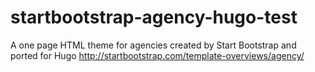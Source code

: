 # startbootstrap-agency-hugo-test
A one page HTML theme for agencies created by Start Bootstrap and ported for Hugo http://startbootstrap.com/template-overviews/agency/
